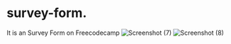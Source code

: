 # survey-form.
It is an Survey Form on Freecodecamp
![Screenshot (7)](https://user-images.githubusercontent.com/84726355/130229812-2d236e81-f4ef-4a44-94ac-961e44f67bcc.png)
![Screenshot (8)](https://user-images.githubusercontent.com/84726355/130229840-c2d82dcb-f98c-4f8f-8afc-a8d183f2d516.png)

